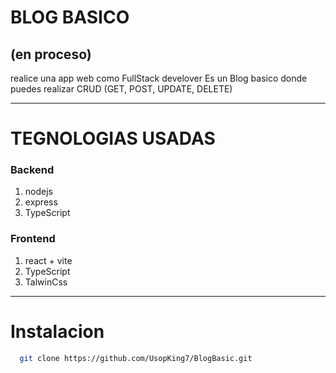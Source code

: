 # BLOG BASICO 
## (en proceso)
realice una app web como FullStack develover
Es un Blog basico donde puedes realizar CRUD (GET, POST, UPDATE, DELETE)

---

# TEGNOLOGIAS USADAS
### Backend
1. nodejs
2. express
3. TypeScript

### Frontend
1. react + vite
2. TypeScript
3. TalwinCss

---

# Instalacion 
```bash
  git clone https://github.com/UsopKing7/BlogBasic.git
```
